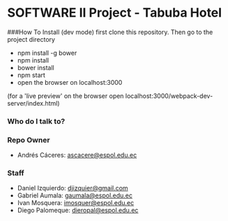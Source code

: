 # SOFTWARE II Project - Tabuba Hotel

###How To Install (dev mode)
first clone this repository. Then go to the project directory
*  npm install -g bower
*  npm install
*  bower install
*  npm start
*  open the browser on localhost:3000

(for a 'live preview' on the browser open localhost:3000/webpack-dev-server/index.html)


### Who do I talk to? 

### Repo Owner
* Andrés Cáceres: ascacere@espol.edu.ec

### Staff
* Daniel Izquierdo: djizquier@gmail.com
* Gabriel Aumala:   gaumala@espol.edu.ec
* Ivan Mosquera:    imosquer@espol.edu.ec
* Diego Palomeque:  dieropal@espol.edu.ec
